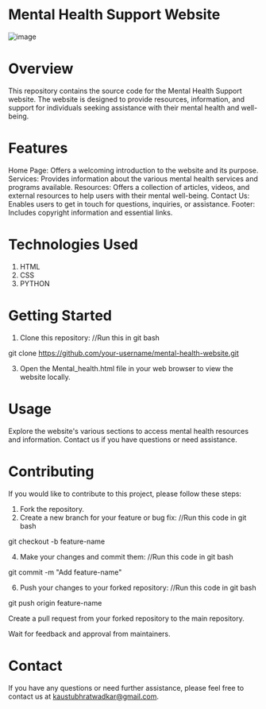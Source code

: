 # Mental Health Support Website
![image](https://github.com/Kaustubhratwadkar/Mental_Health_Website_SIH/assets/134191726/a3b6c73f-9100-44fb-a3b3-b00074e29e77)

# Overview
This repository contains the source code for the Mental Health Support website. The website is designed to provide resources, information, and support for individuals seeking assistance with their mental health and well-being.

# Features
Home Page: Offers a welcoming introduction to the website and its purpose.
Services: Provides information about the various mental health services and programs available.
Resources: Offers a collection of articles, videos, and external resources to help users with their mental well-being.
Contact Us: Enables users to get in touch for questions, inquiries, or assistance.
Footer: Includes copyright information and essential links.

# Technologies Used
1. HTML
2. CSS
3. PYTHON

# Getting Started

1. Clone this repository:
//Run this in git bash

git clone https://github.com/your-username/mental-health-website.git

3. Open the Mental_health.html file in your web browser to view the website locally.

# Usage
Explore the website's various sections to access mental health resources and information.
Contact us if you have questions or need assistance.

# Contributing
If you would like to contribute to this project, please follow these steps:

1. Fork the repository.
2. Create a new branch for your feature or bug fix:
 //Run this code in git bash

git checkout -b feature-name

4. Make your changes and commit them:
 //Run this code in git bash

git commit -m "Add feature-name"

6. Push your changes to your forked repository:
 //Run this code in git bash

git push origin feature-name

Create a pull request from your forked repository to the main repository.

Wait for feedback and approval from maintainers.

# Contact
If you have any questions or need further assistance, please feel free to contact us at kaustubhratwadkar@gmail.com.
    


